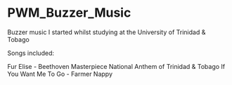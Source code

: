 # PWM_Buzzer_Music
Buzzer music I started whilst studying at the University of Trinidad &amp; Tobago

Songs included:

Fur Elise - Beethoven Masterpiece
National Anthem of Trinidad & Tobago
If You Want Me To Go - Farmer Nappy

